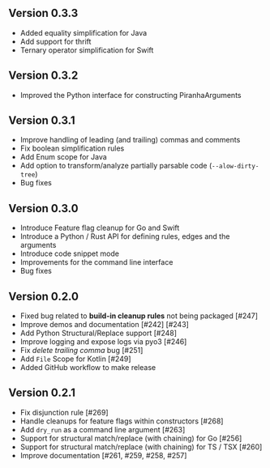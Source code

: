 Version 0.3.3
-------------
* Added equality simplification for Java 
* Add support for thrift
* Ternary operator simplification for Swift

Version 0.3.2
-------------
* Improved the Python interface for constructing PiranhaArguments

Version 0.3.1
-------------
* Improve handling of leading (and trailing) commas and comments
* Fix boolean simplification rules 
* Add Enum scope for Java 
* Add option to transform/analyze partially parsable code (`--alow-dirty-tree`)
* Bug fixes

Version 0.3.0
-------------
* Introduce Feature flag cleanup for Go and Swift 
* Introduce a Python / Rust API for defining rules, edges and the arguments 
* Introduce code snippet mode 
* Improvements for the command line interface 
* Bug fixes

Version 0.2.0
-------------
* Fixed bug related to __build-in cleanup rules__ not being packaged [#247]
* Improve demos and documentation [#242] [#243]
* Add Python Structural/Replace support [#248]
* Improve logging and expose logs via pyo3 [#246]
* Fix *delete trailing comma* bug [#251]
* Add `File` Scope for Kotlin [#249]
* Added GitHub workflow to make release 

Version 0.2.1
-------------
* Fix disjunction rule [#269]
* Handle cleanups for feature flags within constructors [#268]
* Add `dry_run` as a command line argument [#263]
* Support for structural match/replace (with chaining) for Go [#256]
* Support for structural match/replace (with chaining) for TS / TSX [#260]
* Improve documentation [#261, #259, #258, #257]



